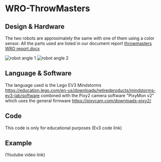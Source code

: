 # WRO-ThrowMasters
## Design & Hardware
The two robots are approximately the same with one of them using a color sensor. All the parts used are listed in our document report [throwmasters WRO report.docx](https://github.com/ThrowMasters/WRO-ThrowMasters/files/12131204/throwmasters.WRO.report.docx)


![robot angle 1](https://github.com/ThrowMasters/WRO-ThrowMasters/assets/138773810/208f0744-e5c8-4bdc-aeb4-893f0c844610)
![robot angle 2](https://github.com/ThrowMasters/WRO-ThrowMasters/assets/138773810/597f5ddf-1e02-44ad-ac41-c8a1b0baea10)

## Language & Software
The language used is the Lego EV3 Mindstorms https://education.lego.com/en-us/downloads/retiredproducts/mindstorms-ev3-lab/software combined with the Pixy2 camera software "PixyMon v2" which uses the general firmware https://pixycam.com/downloads-pixy2/

## Code
This code is only for educational purposes
(Ev3 code link)


## Example 
(Youtube video link)

